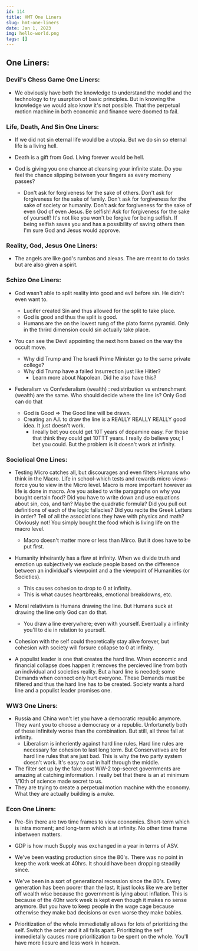 ```yaml
---
id: 114
title: HMT One Liners
slug: hmt-one-liners
date: Jan 1, 2023
img: hello-world.png
tags: []
---
```



## One Liners:
### Devil's Chess Game One Liners:
* We obviously have both the knowledge to understand the model and the technology to try usurption of basic principles. But in knowing the knowledge we would also know it's not possible. That the perpetual motion machine in both economic and finance were doomed to fail.

### Life, Death, And Sin One Liners:
* If we did not sin eternal life would be a utopia. But we do sin so eternal life is a living hell.
* Death is a gift from God. Living forever would be hell.


* God is giving you one chance at cleansing your infinite state. Do you feel the chance slipping between your fingers as every momeny passes?
  * Don't ask for forgiveness for the sake of others. Don't ask for forgiveness for the sake of family. Don't ask for forgiveness for the sake of society or humanity. 
  Don't ask for forgiveness for the sake of even God of even Jesus. Be selfish! Ask for forgiveness for the sake of yourself! It's not like you won't be forgive for being selfish. If being selfish saves you and has a possibility of saving others then I'm sure God and Jesus would approve.


### Reality, God, Jesus One Liners:
* The angels are like god's rumbas and alexas. The are meant to do tasks but are also given a spirit.

###  

### Schizo One Liners:


* God wasn't able to split reality into good and evil before sin. He didn't even want to. 
  * Lucifer created Sin and thus allowed for the split to take place.
  * God is good and thus the split is good.
  * Humans are the on the lowest rung of the plato forms pyramid. Only in the thrird dimension could sin actually take place.

* You can see the Devil appointing the next horn based on the way the occult move. 
  * Why did Trump and The Israeli Prime Minister go to the same private college?
  * Why did Trump have a failed Insurrection just like Hitler?
    * Learn more about Napolean. Did he also have this?

* Federalism vs Confederalism (wealth) : redistribution vs entrenchment (wealth) are the same. Who should decide where the line is? Only God can do that
  * God is Good => The Good line will be drawn.
  * Creating an A.I. to draw the line is a REALLY REALLY REALLY good idea. It just doesn't work.
    * I really bet you could get 10T years of dopamine easy. For those that think they could get 10TTT years. I really do believe you; I bet you could. But the problem is it doesn't work at infinity.

### Sociolical One Lines:
* Testing Micro catches all, but discourages and even filters Humans who think in the Macro. Life in school-which tests and rewards micro views-force you to view in the Micro level. Macro is more important however as life is done in macro. Are you asked to write paragraphs on why you bought certain food? Did you have to write down and use equations about sin, cos, and tan? Maybe the quadratic formula? Did you pull out definitions of each of the logic fallacies? Did you recite the Greek Letters in order? Tell of all the associations they have with physics and math? Obviously not! You simply bought the food which is living life on the macro level.
  * Macro doesn't matter more or less than Mirco. But it does have to be put first.

* Humanity inheirantly has a flaw at infinity. When we divide truth and emotion up subjectively we exclude people based on the difference between an individual's viewpoint and a the viewpoint of Humanities (or Societies). 
  * This causes cohesion to drop to 0 at infinity.
  * This is what causes heartbreaks, emotional breakdowns, etc.

* Moral relativism is Humans drawing the line. But Humans suck at drawing the line only God can do that.
  * You draw a line everywhere; even with yourself. Eventually a infinity you'll to die in relation to yourself.

* Cohesion with the self could theoretically stay alive forever, but cohesion with society will forsure collapse to 0 at infinity.

* A populist leader is one that creates the hard line. When economic and financial collapse does happen it removes the percieved line from both an individual and societies reality. But a hard line is needed; some Demands when connect only hurt everyone. These Demands must be filtered and thus the hard line has to be created. Society wants a hard line and a populist leader promises one.


### WW3 One Liners:
* Russia and China won't let you have a democratic republic anymore. They want you to choose a democracy or a republic. Unfortunetly both of these infinitely worse than the 
  combination. But still, all three fail at infinity.
  * Liberalism is inheriently against hard line rules. Hard line rules are necessary for cohesion to last long term. But Conservatives are for hard line rules that are just bad. This 
    is why the two party system doesn't work. It's easy to cut in half through the middle.
* The filter set up by the fake post WW-2 top-secret governments are amazing at catching information. I really bet that there is an at minimum 1/10th of science made secret to us.
* They are trying to create a perpetual motion machine with the economy. What they are actually building is a nuke.

### Econ One Liners:
* Pre-Sin there are two time frames to view economics. Short-term which is intra moment; and long-term which is at infinity. No other time frame inbetween matters.
* GDP is how much Supply was exchanged in a year in terms of ASV.

* We've been wasting production since the 80's. There was no point in keep the work week at 40hrs. It should have been dropping steadily since.
* We've been in a sort of generational recession since the 80's. Every generation has been poorer than the last. It just looks like we are better off wealth wise because the government is lying about inflation. This is because of the 40hr work week is kept even though it makes no sense anymore. But you have to keep people in the wage cage because otherwise they make bad decisions or even worse they make babies. 

* Prioritization of the whole immedietally allows for lots of prioritizing the self. Switch the order and it all falls apart. Prioritizing the self immedietally causes more prioritization to be spent on the whole. You'll have more liesure and less work in heaven.